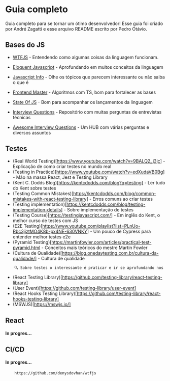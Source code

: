 
# Guia completo

Guia completo para se tornar um ótimo desenvolvedor! Esse guia foi criado por André Zagatti e esse arquivo README escrito por Pedro Otávio.


## Bases do JS


- [WTFJS](https://github.com/denysdovhan/wtfjs) - Entendendo como algumas coisas da linguagem funcionam.

- [Eloquent Javascript](https://eloquentjavascript.net/) - Aprofundando em muitos conceitos da linguagem

- [Javascript Info](https://javascript.info/) - Olhe os tópicos que parecem interessante ou não saiba o que é

- [Frontend Master](https://frontendmasters.com/courses/algorithms/) - Algoritmos com TS, bom para fortalecer as bases

- [State Of JS](https://stateofjs.com/en-us/) - Bom para acompanhar os lançamentos da linguagem

- [Interview Questions](https://github.com/sudheerj/javascript-interview-questions) - Repositório com muitas perguntas de entrevistas técnicas

- [Awesome Interview Questions](https://github.com/DopplerHQ/awesome-interview-questions) - Um HUB com várias perguntas e diversos assuntos 

## Testes

- (Real World Testing)[https://www.youtube.com/watch?v=9BALQ2_j3jc] - Explicação de como criar testes no mundo real
- (Testing in Practice)[https://www.youtube.com/watch?v=edXudaVB0Bg] - Mão na massa React, Jest e Testing Library
- (Kent C. Dodds Blog)[https://kentcdodds.com/blog?q=testing] - Ler tudo do Kent sobre testes
- (Testing Common Mistakes)[https://kentcdodds.com/blog/common-mistakes-with-react-testing-library] - Erros comuns ao criar testes
- (Testing implementation)[https://kentcdodds.com/blog/testing-implementation-details] - Sobre implementação de testes
- (Testing Course)[https://testingjavascript.com/] - Em inglês do Kent, o melhor curso de testes com JS
- (E2E Testing)[https://www.youtube.com/playlist?list=PLnUo-Rbc3jjztMO4K8b-px4NE-630VNKY] - Um pouco de Cypress para entender melhor testes e2e
- (Pyramid Testing)[https://martinfowler.com/articles/practical-test-pyramid.html - Conceitos mais teóricos do mestre Martin Fowler
- (Cultura de Qualidade)[https://blog.onedaytesting.com.br/cultura-da-qualidade/] - Cultura de qualidade

```bash
    🔍 Sobre testes o interessante é praticar e ir se aprofundando nos conceitos, ir pesquisando como resolver algum erro, como fazer o mock de alguma biblioteca,         como teste um componente complexo e coisas do tipo, algumas libs interessante para se adicionar num projeto e aprender:
```

- (React Testing Library)[https://github.com/testing-library/react-testing-library]
- (User Event)[https://github.com/testing-library/user-event]
- (React Hooks Testing Library)[https://github.com/testing-library/react-hooks-testing-library]
- (MSWJS)[https://mswjs.io/]


## React

#### In progres...

## CI/CD

#### In progres...

```bash
    https://github.com/denysdovhan/wtfjs
```
